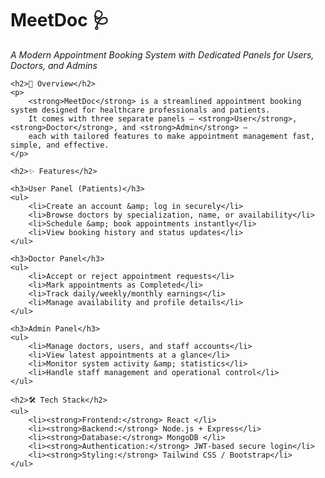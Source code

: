 <!DOCTYPE html>
<html lang="en">
<body>
    <h1>MeetDoc 🩺</h1>
    <p><em>A Modern Appointment Booking System with Dedicated Panels for Users, Doctors, and Admins</em></p>

    <h2>📖 Overview</h2>
    <p>
        <strong>MeetDoc</strong> is a streamlined appointment booking system designed for healthcare professionals and patients.
        It comes with three separate panels — <strong>User</strong>, <strong>Doctor</strong>, and <strong>Admin</strong> —
        each with tailored features to make appointment management fast, simple, and effective.
    </p>

    <h2>✨ Features</h2>

    <h3>User Panel (Patients)</h3>
    <ul>
        <li>Create an account &amp; log in securely</li>
        <li>Browse doctors by specialization, name, or availability</li>
        <li>Schedule &amp; book appointments instantly</li>
        <li>View booking history and status updates</li>
    </ul>

    <h3>Doctor Panel</h3>
    <ul>
        <li>Accept or reject appointment requests</li>
        <li>Mark appointments as Completed</li>
        <li>Track daily/weekly/monthly earnings</li>
        <li>Manage availability and profile details</li>
    </ul>

    <h3>Admin Panel</h3>
    <ul>
        <li>Manage doctors, users, and staff accounts</li>
        <li>View latest appointments at a glance</li>
        <li>Monitor system activity &amp; statistics</li>
        <li>Handle staff management and operational control</li>
    </ul>

    <h2>🛠️ Tech Stack</h2>
    <ul>
        <li><strong>Frontend:</strong> React </li>
        <li><strong>Backend:</strong> Node.js + Express</li>
        <li><strong>Database:</strong> MongoDB </li>
        <li><strong>Authentication:</strong> JWT-based secure login</li>
        <li><strong>Styling:</strong> Tailwind CSS / Bootstrap</li>
    </ul>

    
